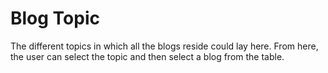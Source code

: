 # Blog Topic

The different topics in which all the blogs reside could lay here.
From here, the user can select the topic and then select a blog from the table.

